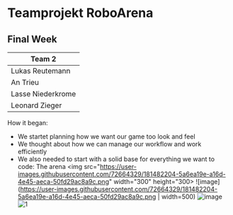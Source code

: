 # Teamprojekt RoboArena
## Final Week

| Team 2 |
| ----------------- |
| Lukas Reutemann   | 
| An Trieu          | 
| Lasse Niederkrome |
| Leonard Zieger    |

How it began:
  - We startet planning how we want our game too look and feel
  - We thought about how we can manage our workflow and work efficiently
  - We also needed to start with a solid base for everything we want to code: The arena
  <img src="https://user-images.githubusercontent.com/72664329/181482204-5a6ea19e-a16d-4e45-aeca-50fd29ac8a9c.png" width="300" height="300>
  ![image](https://user-images.githubusercontent.com/72664329/181482204-5a6ea19e-a16d-4e45-aeca-50fd29ac8a9c.png | width=500)
  ![image](https://user-images.githubusercontent.com/72664329/181482252-07d7fcf4-9f6c-44cc-a0e5-12ec4e9c491f.png)
  ![1](https://user-images.githubusercontent.com/72664329/181482500-387cd313-58d2-48cb-85be-eeaaa1528ddf.gif)

